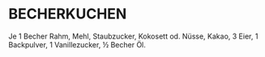 # BECHERKUCHEN

Je 1 Becher Rahm, Mehl, Staubzucker, Kokosett od. Nüsse, Kakao, 3 Eier,
1 Backpulver, 1 Vanillezucker, ½ Becher Öl.

